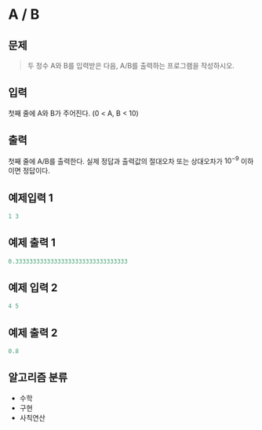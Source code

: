 # A / B
## 문제
> 두 정수 A와 B를 입력받은 다음, A/B를 출력하는 프로그램을 작성하시오.
## 입력
첫째 줄에 A와 B가 주어진다. (0 < A, B < 10)
## 출력
첫째 줄에 A/B를 출력한다. 실제 정답과 출력값의 절대오차 또는 상대오차가 $10^{-9}$ 이하이면 정답이다.
## 예제입력 1
```java
1 3
```
## 예제 출력 1
```java
0.33333333333333333333333333333333
```
## 예제 입력 2
```java
4 5
```
## 예제 출력 2
```java
0.8
```
## 알고리즘 분류
* 수학
* 구현
* 사칙연산
